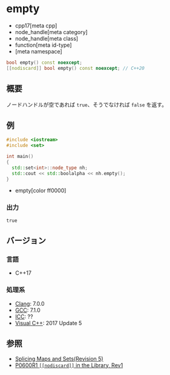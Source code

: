 # empty
* cpp17[meta cpp]
* node_handle[meta category]
* node_handle[meta class]
* function[meta id-type]
* [meta namespace]

```cpp
bool empty() const noexcept;
[[nodiscard]] bool empty() const noexcept; // C++20
```

## 概要
ノードハンドルが空であれば `true`、そうでなければ `false` を返す。


## 例
```cpp example
#include <iostream>
#include <set>

int main()
{
  std::set<int>::node_type nh;
  std::cout << std::boolalpha << nh.empty();
}
```
* empty[color ff0000]

### 出力
```
true
```

## バージョン
### 言語
- C++17

### 処理系
- [Clang](/implementation.md#clang): 7.0.0
- [GCC](/implementation.md#gcc): 7.1.0
- [ICC](/implementation.md#icc): ??
- [Visual C++](/implementation.md#visual_cpp): 2017 Update 5


## 参照
- [Splicing Maps and Sets(Revision 5)](http://www.open-std.org/jtc1/sc22/wg21/docs/papers/2016/p0083r3.pdf)
- [P0600R1 `[[nodiscard]]` in the Library, Rev1](http://www.open-std.org/jtc1/sc22/wg21/docs/papers/2017/p0600r1.pdf)
